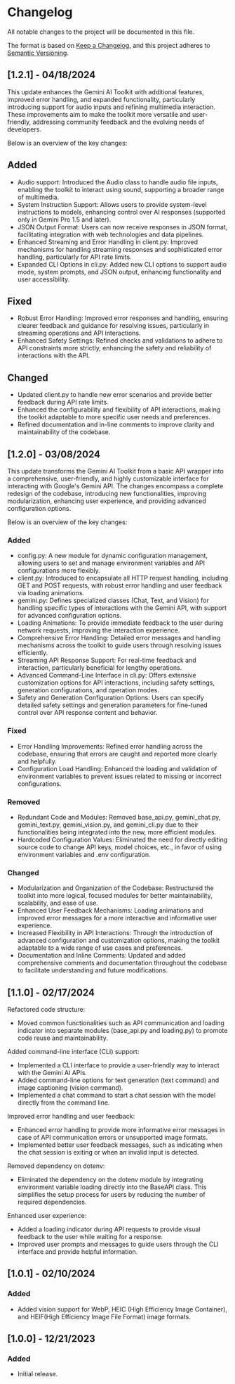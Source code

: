# Changelog

All notable changes to the project will be documented in this file.

The format is based on [Keep a Changelog](https://keepachangelog.com/en/1.0.0/), and this project adheres to [Semantic Versioning](https://semver.org/spec/v2.0.0.html).

## [1.2.1] - 04/18/2024
This update enhances the Gemini AI Toolkit with additional features, improved error handling, and expanded functionality, particularly introducing support for audio inputs and refining multimedia interaction. These improvements aim to make the toolkit more versatile and user-friendly, addressing community feedback and the evolving needs of developers.

Below is an overview of the key changes:

## Added
- Audio support: Introduced the Audio class to handle audio file inputs, enabling the toolkit to interact using sound, supporting a broader range of multimedia.
- System Instruction Support: Allows users to provide system-level instructions to models, enhancing control over AI responses (supported only in Gemini Pro 1.5 and later).
- JSON Output Format: Users can now receive responses in JSON format, facilitating integration with web technologies and data pipelines.
- Enhanced Streaming and Error Handling in client.py: Improved mechanisms for handling streaming responses and sophisticated error handling, particularly for API rate limits.
- Expanded CLI Options in cli.py: Added new CLI options to support audio mode, system prompts, and JSON output, enhancing functionality and user accessibility.

## Fixed
- Robust Error Handling: Improved error responses and handling, ensuring clearer feedback and guidance for resolving issues, particularly in streaming operations and API interactions.
- Enhanced Safety Settings: Refined checks and validations to adhere to API constraints more strictly, enhancing the safety and reliability of interactions with the API.

## Changed
- Updated client.py to handle new error scenarios and provide better feedback during API rate limits.
- Enhanced the configurability and flexibility of API interactions, making the toolkit adaptable to more specific user needs and preferences.
- Refined documentation and in-line comments to improve clarity and maintainability of the codebase.


## [1.2.0] - 03/08/2024

This update transforms the Gemini AI Toolkit from a basic API wrapper into a comprehensive, user-friendly, and highly customizable interface for interacting with Google's Gemini API. The changes encompass a complete redesign of the codebase, introducing new functionalities, improving modularization, enhancing user experience, and providing advanced configuration options. 

Below is an overview of the key changes:

### Added
- config.py: A new module for dynamic configuration management, allowing users to set and manage environment variables and API configurations more flexibly.
- client.py: Introduced to encapsulate all HTTP request handling, including GET and POST requests, with robust error handling and user feedback via loading animations.
- gemini.py: Defines specialized classes (Chat, Text, and Vision) for handling specific types of interactions with the Gemini API, with support for advanced configuration options.
- Loading Animations: To provide immediate feedback to the user during network requests, improving the interaction experience.
- Comprehensive Error Handling: Detailed error messages and handling mechanisms across the toolkit to guide users through resolving issues efficiently.
- Streaming API Response Support: For real-time feedback and interaction, particularly beneficial for lengthy operations.
- Advanced Command-Line Interface in cli.py: Offers extensive customization options for API interactions, including safety settings, generation configurations, and operation modes.
- Safety and Generation Configuration Options: Users can specify detailed safety settings and generation parameters for fine-tuned control over API response content and behavior.

### Fixed
- Error Handling Improvements: Refined error handling across the codebase, ensuring that errors are caught and reported more clearly and helpfully.
- Configuration Load Handling: Enhanced the loading and validation of environment variables to prevent issues related to missing or incorrect configurations.

### Removed
- Redundant Code and Modules: Removed base_api.py, gemini_chat.py, gemini_text.py, gemini_vision.py, and gemini_cli.py due to their functionalities being integrated into the new, more efficient modules.
- Hardcoded Configuration Values: Eliminated the need for directly editing source code to change API keys, model choices, etc., in favor of using environment variables and .env configuration.

### Changed
- Modularization and Organization of the Codebase: Restructured the toolkit into more logical, focused modules for better maintainability, scalability, and ease of use.
- Enhanced User Feedback Mechanisms: Loading animations and improved error messages for a more interactive and informative user experience.
- Increased Flexibility in API Interactions: Through the introduction of advanced configuration and customization options, making the toolkit adaptable to a wide range of use cases and preferences.
- Documentation and Inline Comments: Updated and added comprehensive comments and documentation throughout the codebase to facilitate understanding and future modifications.

## [1.1.0] - 02/17/2024

Refactored code structure:
- Moved common functionalities such as API communication and loading indicator into separate modules (base_api.py and loading.py) to promote code reuse and maintainability.

Added command-line interface (CLI) support:
- Implemented a CLI interface to provide a user-friendly way to interact with the Gemini AI APIs.
- Added command-line options for text generation (text command) and image captioning (vision command).
- Implemented a chat command to start a chat session with the model directly from the command line.

Improved error handling and user feedback:
- Enhanced error handling to provide more informative error messages in case of API communication errors or unsupported image formats.
- Implemented better user feedback messages, such as indicating when the chat session is exiting or when an invalid input is detected.

Removed dependency on dotenv:
- Eliminated the dependency on the dotenv module by integrating environment variable loading directly into the BaseAPI class.
This simplifies the setup process for users by reducing the number of required dependencies.

Enhanced user experience:
- Added a loading indicator during API requests to provide visual feedback to the user while waiting for a response.
- Improved user prompts and messages to guide users through the CLI interface and provide helpful information.

## [1.0.1] - 02/10/2024

### Added
- Added vision support for WebP, HEIC (High Efficiency Image Container), and HEIF(High Efficiency Image File Format) image formats.

## [1.0.0] - 12/21/2023

### Added
- Initial release.
